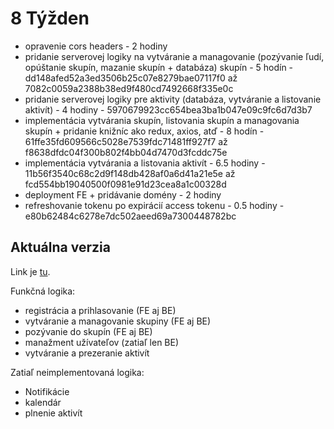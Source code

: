 # 8 Týžden

- opravenie cors headers - 2 hodiny
- pridanie serverovej logiky na vytváranie a managovanie (pozývanie ľudí, opúštanie skupín, mazanie skupín + databáza) skupín - 5 hodín - dd148afed52a3ed3506b25c07e8279bae07117f0 až 7082c0059a2388b38ed9f480cd7492668f335e0c
- pridanie serverovej logiky pre aktivity (databáza, vytváranie a listovanie aktivít) - 4 hodiny - 5970679923cc654bea3ba1b047e09c9fc6d7d3b7
- implementácia vytvárania skupín, listovania skupín a managovania skupín + pridanie knižníc ako redux, axios, atď - 8 hodín - 61ffe35fd609566c5028e7539fdc71481ff927f7 až f8638dfdc04f300b802f4bb04d7470d3fcddc75e
- implementácia vytvárania a listovania aktivít - 6.5 hodiny - 11b56f3540c68c2d9f148db428af0a6d41a21e5e až fcd554bb19040500f0981e91d23cea8a1c00328d
- deployment FE + pridávanie domény - 2 hodiny
- refreshovanie tokenu po expirácií access tokenu - 0.5 hodiny - e80b62484c6278e7dc502aeed69a7300448782bc

## Aktuálna verzia

Link je [tu](https://habsheet.link).

Funkčná logika:

- registrácia a prihlasovanie (FE aj BE)
- vytváranie a managovanie skupiny (FE aj BE)
- pozývanie do skupín (FE aj BE)
- manažment užívateľov (zatiaľ len BE)
- vytváranie a prezeranie aktivít

Zatiaľ neimplementovaná logika:

- Notifikácie
- kalendár
- plnenie aktivít
